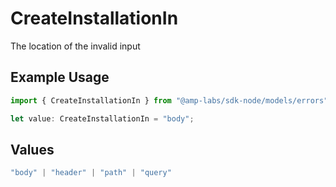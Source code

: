 # CreateInstallationIn

The location of the invalid input

## Example Usage

```typescript
import { CreateInstallationIn } from "@amp-labs/sdk-node/models/errors";

let value: CreateInstallationIn = "body";
```

## Values

```typescript
"body" | "header" | "path" | "query"
```